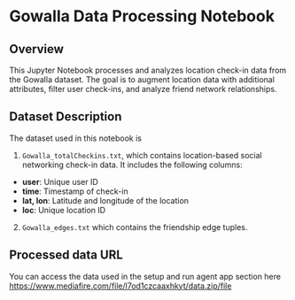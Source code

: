# Gowalla Data Processing Notebook

## Overview
This Jupyter Notebook processes and analyzes location check-in data from the Gowalla dataset. The goal is to augment location data with additional attributes, filter user check-ins, and analyze friend network relationships.

## Dataset Description
The dataset used in this notebook is
1. `Gowalla_totalCheckins.txt`, which contains location-based social networking check-in data. It includes the following columns:
- **user**: Unique user ID
- **time**: Timestamp of check-in
- **lat, lon**: Latitude and longitude of the location
- **loc**: Unique location ID
2.  `Gowalla_edges.txt` which contains the friendship edge tuples.

## Processed data URL
You can access the data used in the setup and run agent app section here https://www.mediafire.com/file/l7od1czcaaxhkyt/data.zip/file

